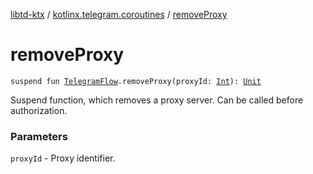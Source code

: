 [libtd-ktx](../index.md) / [kotlinx.telegram.coroutines](index.md) / [removeProxy](./remove-proxy.md)

# removeProxy

`suspend fun `[`TelegramFlow`](../kotlinx.telegram.core/-telegram-flow/index.md)`.removeProxy(proxyId: `[`Int`](https://kotlinlang.org/api/latest/jvm/stdlib/kotlin/-int/index.html)`): `[`Unit`](https://kotlinlang.org/api/latest/jvm/stdlib/kotlin/-unit/index.html)

Suspend function, which removes a proxy server. Can be called before authorization.

### Parameters

`proxyId` - Proxy identifier.